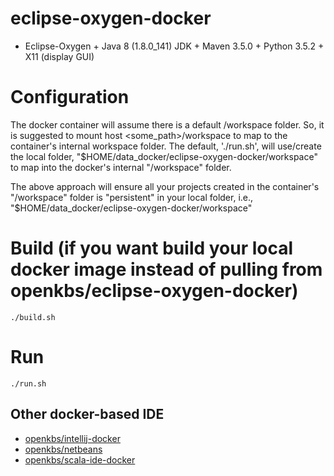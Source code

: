 # eclipse-oxygen-docker

* Eclipse-Oxygen + Java 8 (1.8.0_141) JDK + Maven 3.5.0 + Python 3.5.2 + X11 (display GUI)

# Configuration
The docker container will assume there is a default /workspace folder. So, it is suggested to mount host <some_path>/workspace to map to the container's internal workspace folder. The default, './run.sh', will use/create the local folder, "$HOME/data_docker/eclipse-oxygen-docker/workspace" to map into the docker's internal "/workspace" folder.

The above approach will ensure all your projects created in the container's "/workspace" folder is "persistent" in your local folder, i.e., "$HOME/data_docker/eclipse-oxygen-docker/workspace"


# Build (if you want build your local docker image instead of pulling from openkbs/eclipse-oxygen-docker)
```
./build.sh
```

# Run
```
./run.sh
```

## Other docker-based IDE
* [openkbs/intellij-docker](https://hub.docker.com/r/openkbs/intellij-docker/)
* [openkbs/netbeans](https://hub.docker.com/r/openkbs/netbeans/)
* [openkbs/scala-ide-docker](https://hub.docker.com/r/openkbs/scala-ide-docker/)
